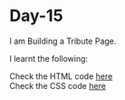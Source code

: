 # Day-15
I am Building a Tribute Page.

I learnt the following:


Check the HTML code [here](./index.html)  
Check the CSS code [here](./style.css)